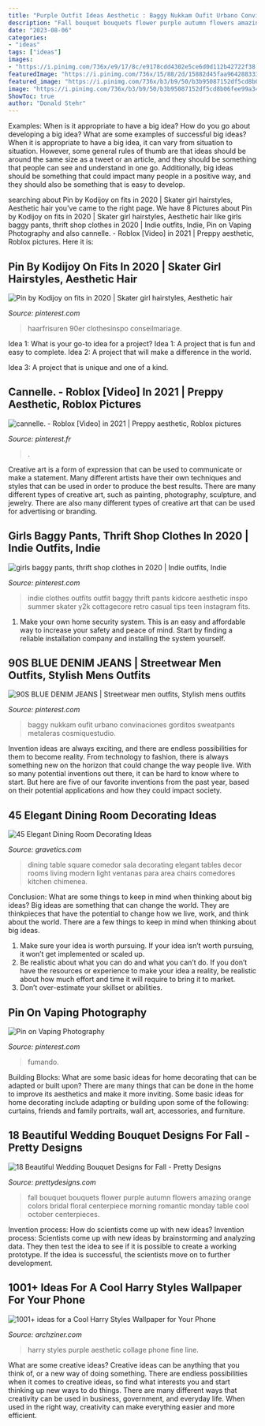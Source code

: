 ```yaml
---
title: "Purple Outfit Ideas Aesthetic : Baggy Nukkam Oufit Urbano Convinaciones Gorditos Sweatpants Metaleras Cosmiquestudio"
description: "Fall bouquet bouquets flower purple autumn flowers amazing orange colors bridal floral centerpiece morning romantic monday table cool october centerpieces"
date: "2023-08-06"
categories:
- "ideas"
tags: ["ideas"]
images:
- "https://i.pinimg.com/736x/e9/17/8c/e9178cdd4302e5ce6d0d112b42722f38.jpg"
featuredImage: "https://i.pinimg.com/736x/15/88/2d/15882d45faa96428833378747ffc0d94.jpg"
featured_image: "https://i.pinimg.com/736x/b3/b9/50/b3b95087152df5cd8b06fee99a34edcd.jpg"
image: "https://i.pinimg.com/736x/b3/b9/50/b3b95087152df5cd8b06fee99a34edcd.jpg"
ShowToc: true
author: "Donald Stehr"
---
```



Examples: When is it appropriate to have a big idea? How do you go about developing a big idea? What are some examples of successful big ideas?
When it is appropriate to have a big idea, it can vary from situation to situation. However, some general rules of thumb are that ideas should be around the same size as a tweet or an article, and they should be something that people can see and understand in one go. Additionally, big ideas should be something that could impact many people in a positive way, and they should also be something that is easy to develop.

	

		
searching about Pin by Kodijoy on fits in 2020 | Skater girl hairstyles, Aesthetic hair you've came to the right page. We have 8 Pictures about Pin by Kodijoy on fits in 2020 | Skater girl hairstyles, Aesthetic hair like girls baggy pants, thrift shop clothes in 2020 | Indie outfits, Indie, Pin on Vaping Photography and also cannelle. - Roblox [Video] in 2021 | Preppy aesthetic, Roblox pictures. Here it is:
		
    
## Pin By Kodijoy On Fits In 2020 | Skater Girl Hairstyles, Aesthetic Hair

<img loading=lazy src="https://i.pinimg.com/736x/ef/1d/12/ef1d12c508581f292b8fb418b12353b2.jpg" onerror="this.onerror=null;this.src='https://tse2.mm.bing.net/th?id=OIP.z_dnmgNGsmOAddbNHXDM0AHaNK&amp;pid=15.1';" alt="Pin by Kodijoy on fits in 2020 | Skater girl hairstyles, Aesthetic hair">

_Source: pinterest.com_

>haarfrisuren 90er clothesinspo conseilmariage. 

	

Idea 1: What is your go-to idea for a project?
Idea 1: A project that is fun and easy to complete.
Idea 2: A project that will make a difference in the world.

Idea 3: A project that is unique and one of a kind.

    
## Cannelle. - Roblox [Video] In 2021 | Preppy Aesthetic, Roblox Pictures

<img loading=lazy src="https://i.pinimg.com/736x/26/ed/2b/26ed2ba269ffdf4eaa3f777f1268c2c1.jpg" onerror="this.onerror=null;this.src='https://tse2.mm.bing.net/th?id=OIP.5RAaIpGngpIF4KIu24EJQQHaNK&amp;pid=15.1';" alt="cannelle. - Roblox [Video] in 2021 | Preppy aesthetic, Roblox pictures">

_Source: pinterest.fr_

>. 

	

Creative art is a form of expression that can be used to communicate or make a statement. Many different artists have their own techniques and styles that can be used in order to produce the best results. There are many different types of creative art, such as painting, photography, sculpture, and jewelry. There are also many different types of creative art that can be used for advertising or branding.

    
## Girls Baggy Pants, Thrift Shop Clothes In 2020 | Indie Outfits, Indie

<img loading=lazy src="https://i.pinimg.com/736x/e9/17/8c/e9178cdd4302e5ce6d0d112b42722f38.jpg" onerror="this.onerror=null;this.src='https://tse2.mm.bing.net/th?id=OIP.g1ZPTmoOJsfax1nR-K_CngAAAA&amp;pid=15.1';" alt="girls baggy pants, thrift shop clothes in 2020 | Indie outfits, Indie">

_Source: pinterest.com_

>indie clothes outfits outfit baggy thrift pants kidcore aesthetic inspo summer skater y2k cottagecore retro casual tips teen instagram fits. 

	

1. Make your own home security system. This is an easy and affordable way to increase your safety and peace of mind. Start by finding a reliable installation company and installing the system yourself.

    
## 90S BLUE DENIM JEANS | Streetwear Men Outfits, Stylish Mens Outfits

<img loading=lazy src="https://i.pinimg.com/736x/b3/b9/50/b3b95087152df5cd8b06fee99a34edcd.jpg" onerror="this.onerror=null;this.src='https://tse1.mm.bing.net/th?id=OIP.hOntAcLaT7pajwKCOiUgOgHaLG&amp;pid=15.1';" alt="90S BLUE DENIM JEANS | Streetwear men outfits, Stylish mens outfits">

_Source: pinterest.com_

>baggy nukkam oufit urbano convinaciones gorditos sweatpants metaleras cosmiquestudio. 

	

Invention ideas are always exciting, and there are endless possibilities for them to become reality. From technology to fashion, there is always something new on the horizon that could change the way people live. With so many potential inventions out there, it can be hard to know where to start. But here are five of our favorite inventions from the past year, based on their potential applications and how they could impact society.

    
## 45 Elegant Dining Room Decorating Ideas

<img loading=lazy src="https://www.gravetics.com/wp-content/uploads/2017/10/a-surprising-element-to-dining-rooms.jpg" onerror="this.onerror=null;this.src='https://tse2.mm.bing.net/th?id=OIP.XKXC3GYDJsH0bY-eY0Zy3QHaLH&amp;pid=15.1';" alt="45 Elegant Dining Room Decorating Ideas">

_Source: gravetics.com_

>dining table square comedor sala decorating elegant tables decor rooms living modern light ventanas para area chairs comedores kitchen chimenea. 

	

Conclusion: What are some things to keep in mind when thinking about big ideas?
Big ideas are something that can change the world. They are thinkpieces that have the potential to change how we live, work, and think about the world. There are a few things to keep in mind when thinking about big ideas. 
1. Make sure your idea is worth pursuing. If your idea isn’t worth pursuing, it won’t get implemented or scaled up. 
2. Be realistic about what you can do and what you can’t do. If you don’t have the resources or experience to make your idea a reality, be realistic about how much effort and time it will require to bring it to market. 
3. Don’t over-estimate your skillset or abilities.

    
## Pin On Vaping Photography

<img loading=lazy src="https://i.pinimg.com/736x/15/88/2d/15882d45faa96428833378747ffc0d94.jpg" onerror="this.onerror=null;this.src='https://tse2.mm.bing.net/th?id=OIP.mGG187cwIJYHbawTn1q_kQHaL2&amp;pid=15.1';" alt="Pin on Vaping Photography">

_Source: pinterest.com_

>fumando. 

	

Building Blocks: What are some basic ideas for home decorating that can be adapted or built upon?
There are many things that can be done in the home to improve its aesthetics and make it more inviting. Some basic ideas for home decorating include adapting or building upon some of the following: curtains, friends and family portraits, wall art, accessories, and furniture.

    
## 18 Beautiful Wedding Bouquet Designs For Fall - Pretty Designs

<img loading=lazy src="http://www.prettydesigns.com/wp-content/uploads/2014/08/Amazing-Bouquet.jpg" onerror="this.onerror=null;this.src='https://tse1.mm.bing.net/th?id=OIP.Wt8Hs0jFHXW52fQArAnN9gHaHC&amp;pid=15.1';" alt="18 Beautiful Wedding Bouquet Designs for Fall - Pretty Designs">

_Source: prettydesigns.com_

>fall bouquet bouquets flower purple autumn flowers amazing orange colors bridal floral centerpiece morning romantic monday table cool october centerpieces. 

	

Invention process: How do scientists come up with new ideas?
Invention process: Scientists come up with new ideas by brainstorming and analyzing data. They then test the idea to see if it is possible to create a working prototype. If the idea is successful, the scientists move on to further development.

    
## 1001+ Ideas For A Cool Harry Styles Wallpaper For Your Phone

<img loading=lazy src="https://archziner.com/wp-content/uploads/2021/01/harry-styles-aesthetic-wallpaper-photo-collage-of-different-photos-of-harry-styles-purple-mood-board.jpg" onerror="this.onerror=null;this.src='https://tse2.mm.bing.net/th?id=OIP.neylG_ONjsiy-fljKFtKUgHaQB&amp;pid=15.1';" alt="1001+ ideas for a Cool Harry Styles Wallpaper for Your Phone">

_Source: archziner.com_

>harry styles purple aesthetic collage phone fine line. 

	

What are some creative ideas?
Creative ideas can be anything that you think of, or a new way of doing something. There are endless possibilities when it comes to creative ideas, so find what interests you and start thinking up new ways to do things. There are many different ways that creativity can be used in business, government, and everyday life. When used in the right way, creativity can make everything easier and more efficient.

